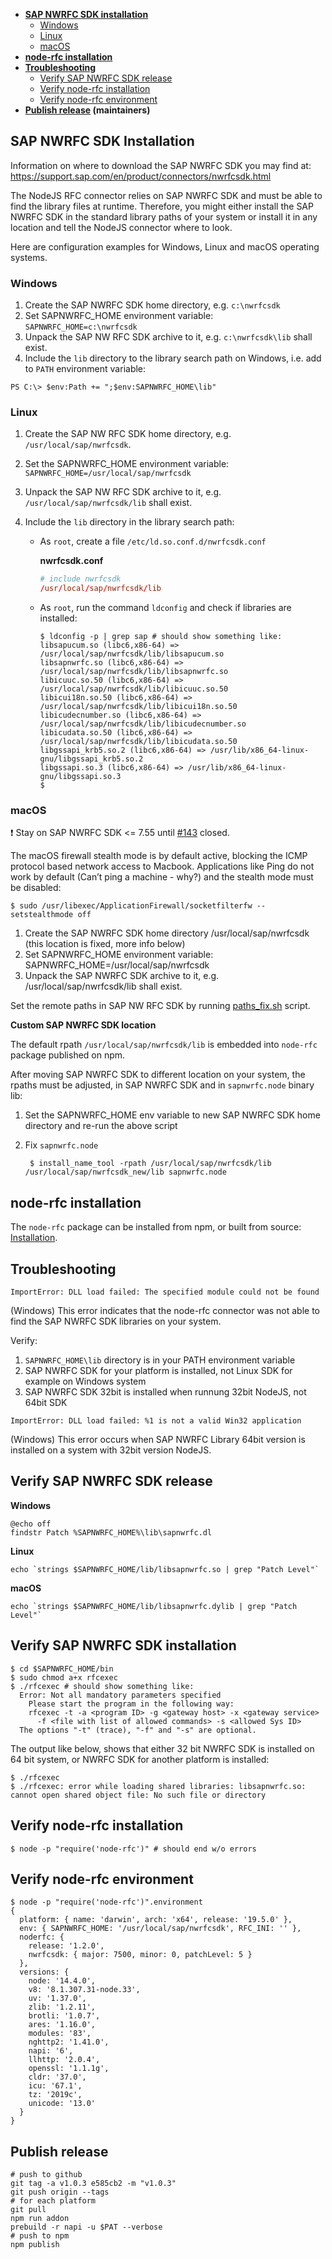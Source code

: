 -   **[SAP NWRFC SDK installation](#sap-nwrfc-sdk-installation)**
    -   [Windows](#windows)
    -   [Linux](#linux)
    -   [macOS](#macos)
-   **[node-rfc installation](#node-rfc-installation)**
-   **[Troubleshooting](#troubleshooting)**
    -   [Verify SAP NWRFC SDK release](#verify-sap-nwrfc-sdk-release)
    -   [Verify node-rfc installation](#verify-node-rfc-installation)
    -   [Verify node-rfc environment](#verify-node-rfc-environment)
-   **[Publish release](#publish-release) (maintainers)**

## SAP NWRFC SDK Installation

Information on where to download the SAP NWRFC SDK you may find at: https://support.sap.com/en/product/connectors/nwrfcsdk.html

The NodeJS RFC connector relies on SAP NWRFC SDK and must be able to find the library
files at runtime. Therefore, you might either install the SAP NWRFC SDK
in the standard library paths of your system or install it in any location and tell the
NodeJS connector where to look.

Here are configuration examples for Windows, Linux and macOS operating systems.

### Windows

1. Create the SAP NWRFC SDK home directory, e.g. `c:\nwrfcsdk`
2. Set SAPNWRFC_HOME environment variable: `SAPNWRFC_HOME=c:\nwrfcsdk`
3. Unpack the SAP NW RFC SDK archive to it, e.g. `c:\nwrfcsdk\lib` shall exist.
4. Include the `lib` directory to the library search path on Windows, i.e. add to `PATH` environment variable:

```shell
PS C:\> $env:Path += ";$env:SAPNWRFC_HOME\lib"
```

### Linux

1. Create the SAP NW RFC SDK home directory, e.g. `/usr/local/sap/nwrfcsdk`.
2. Set the SAPNWRFC_HOME environment variable: `SAPNWRFC_HOME=/usr/local/sap/nwrfcsdk`
3. Unpack the SAP NW RFC SDK archive to it, e.g. `/usr/local/sap/nwrfcsdk/lib` shall exist.
4. Include the `lib` directory in the library search path:

    - As `root`, create a file `/etc/ld.so.conf.d/nwrfcsdk.conf`

        **nwrfcsdk.conf**

        ```conf
        # include nwrfcsdk
        /usr/local/sap/nwrfcsdk/lib
        ```

    - As `root`, run the command `ldconfig` and check if libraries are installed:

        ```shell
        $ ldconfig -p | grep sap # should show something like:
        libsapucum.so (libc6,x86-64) => /usr/local/sap/nwrfcsdk/lib/libsapucum.so
        libsapnwrfc.so (libc6,x86-64) => /usr/local/sap/nwrfcsdk/lib/libsapnwrfc.so
        libicuuc.so.50 (libc6,x86-64) => /usr/local/sap/nwrfcsdk/lib/libicuuc.so.50
        libicui18n.so.50 (libc6,x86-64) => /usr/local/sap/nwrfcsdk/lib/libicui18n.so.50
        libicudecnumber.so (libc6,x86-64) => /usr/local/sap/nwrfcsdk/lib/libicudecnumber.so
        libicudata.so.50 (libc6,x86-64) => /usr/local/sap/nwrfcsdk/lib/libicudata.so.50
        libgssapi_krb5.so.2 (libc6,x86-64) => /usr/lib/x86_64-linux-gnu/libgssapi_krb5.so.2
        libgssapi.so.3 (libc6,x86-64) => /usr/lib/x86_64-linux-gnu/libgssapi.so.3
        $
        ```

### macOS

:exclamation: Stay on SAP NWRFC SDK <= 7.55 until [#143](https://github.com/SAP/node-rfc/issues/143) closed.

The macOS firewall stealth mode is by default active, blocking the ICMP protocol based network access to Macbook. Applications like Ping do not work by default (Can’t ping a machine - why?) and the stealth mode must be disabled:

```shell
$ sudo /usr/libexec/ApplicationFirewall/socketfilterfw --setstealthmode off
```

1. Create the SAP NWRFC SDK home directory /usr/local/sap/nwrfcsdk (this location is fixed, more info below)
2. Set SAPNWRFC_HOME environment variable: SAPNWRFC_HOME=/usr/local/sap/nwrfcsdk
3. Unpack the SAP NWRFC SDK archive to it, e.g. /usr/local/sap/nwrfcsdk/lib shall exist.

Set the remote paths in SAP NW RFC SDK by running [paths_fix.sh](https://github.com/SAP/PyRFC/blob/master/ci/utils/paths_fix.sh) script.

**Custom SAP NWRFC SDK location**

The default rpath `/usr/local/sap/nwrfcsdk/lib` is embedded into `node-rfc` package published on npm.

After moving SAP NWRFC SDK to different location on your system, the rpaths must be adjusted, in SAP NWRFC SDK and in `sapnwrfc.node` binary lib:

1. Set the SAPNWRFC_HOME env variable to new SAP NWRFC SDK home directory and re-run the above script
2. Fix `sapnwrfc.node`

    ```shell
     $ install_name_tool -rpath /usr/local/sap/nwrfcsdk/lib /usr/local/sap/nwrfcsdk_new/lib sapnwrfc.node
    ```

## node-rfc installation

The `node-rfc` package can be installed from npm, or built from source: [Installation](./README.md/#installation).

## Troubleshooting

`ImportError: DLL load failed: The specified module could not be found`

(Windows) This error indicates that the node-rfc connector was not able to find the SAP NWRFC SDK libraries on your system.

Verify:

1. `SAPNWRFC_HOME\lib` directory is in your PATH environment variable
2. SAP NWRFC SDK for your platform is installed, not Linux SDK for example on Windows system
3. SAP NWRFC SDK 32bit is installed when runnung 32bit NodeJS, not 64bit SDK

`ImportError: DLL load failed: %1 is not a valid Win32 application`

(Windows) This error occurs when SAP NWRFC Library 64bit version is installed on a system with 32bit version NodeJS.

## Verify SAP NWRFC SDK release

**Windows**

```shell
@echo off
findstr Patch %SAPNWRFC_HOME%\lib\sapnwrfc.dl
```

**Linux**

```shell
echo `strings $SAPNWRFC_HOME/lib/libsapnwrfc.so | grep "Patch Level"`
```

**macOS**

```shell
echo `strings $SAPNWRFC_HOME/lib/libsapnwrfc.dylib | grep "Patch Level"`
```

## Verify SAP NWRFC SDK installation

```shell
$ cd $SAPNWRFC_HOME/bin
$ sudo chmod a+x rfcexec
$ ./rfcexec # should show something like:
  Error: Not all mandatory parameters specified
    Please start the program in the following way:
    rfcexec -t -a <program ID> -g <gateway host> -x <gateway service>
      -f <file with list of allowed commands> -s <allowed Sys ID>
  The options "-t" (trace), "-f" and "-s" are optional.
```

The output like below, shows that either 32 bit NWRFC SDK is installed on 64 bit system, or NWRFC SDK for another platform is installed:

```shell
$ ./rfcexec
$ ./rfcexec: error while loading shared libraries: libsapnwrfc.so:
cannot open shared object file: No such file or directory
```

## Verify node-rfc installation

```shell
$ node -p "require('node-rfc')" # should end w/o errors
```

## Verify node-rfc environment

```shell
$ node -p "require('node-rfc')".environment
{
  platform: { name: 'darwin', arch: 'x64', release: '19.5.0' },
  env: { SAPNWRFC_HOME: '/usr/local/sap/nwrfcsdk', RFC_INI: '' },
  noderfc: {
    release: '1.2.0',
    nwrfcsdk: { major: 7500, minor: 0, patchLevel: 5 }
  },
  versions: {
    node: '14.4.0',
    v8: '8.1.307.31-node.33',
    uv: '1.37.0',
    zlib: '1.2.11',
    brotli: '1.0.7',
    ares: '1.16.0',
    modules: '83',
    nghttp2: '1.41.0',
    napi: '6',
    llhttp: '2.0.4',
    openssl: '1.1.1g',
    cldr: '37.0',
    icu: '67.1',
    tz: '2019c',
    unicode: '13.0'
  }
}
```

## Publish release

```shell
# push to github
git tag -a v1.0.3 e585cb2 -m "v1.0.3"
git push origin --tags
# for each platform
git pull
npm run addon
prebuild -r napi -u $PAT --verbose
# push to npm
npm publish
```
